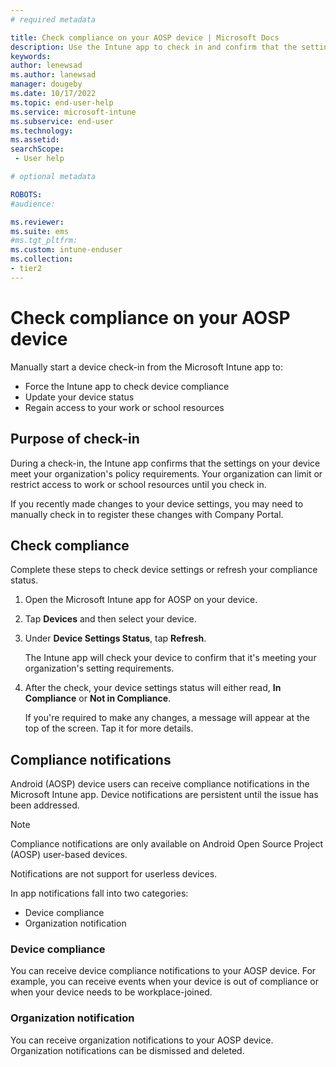 ```yaml
---
# required metadata

title: Check compliance on your AOSP device | Microsoft Docs
description: Use the Intune app to check in and confirm that the settings on your device meet your organization's requirements. 
keywords:
author: lenewsad
ms.author: lanewsad
manager: dougeby
ms.date: 10/17/2022
ms.topic: end-user-help
ms.service: microsoft-intune
ms.subservice: end-user
ms.technology:
ms.assetid: 
searchScope:
 - User help

# optional metadata

ROBOTS:  
#audience:

ms.reviewer: 
ms.suite: ems
#ms.tgt_pltfrm:
ms.custom: intune-enduser
ms.collection:
- tier2
---
```


# Check compliance on your AOSP device  

Manually start a device check-in from the Microsoft Intune app to:

* Force the Intune app to check device compliance 
* Update your device status 
* Regain access to your work or school resources 

## Purpose of check-in 

During a check-in, the Intune app confirms that the settings on your device meet your organization's policy requirements. Your organization can limit or restrict access to work or school resources until you check in.  

If you recently made changes to your device settings, you may need to manually check in to register these changes with Company Portal. 

## Check compliance  
Complete these steps to check device settings or refresh your compliance status. 

1. Open the Microsoft Intune app for AOSP on your device.   

2. Tap **Devices** and then select your device.  

3. Under **Device Settings Status**, tap **Refresh**. 
    
    The Intune app will check your device to confirm that it's meeting your organization's setting requirements. 

4. After the check, your device settings status will either read, **In Compliance** or **Not in Compliance**. 

    If you're required to make any changes, a message will appear at the top of the screen. Tap it for more details. 

## Compliance notifications

Android (AOSP) device users can receive compliance notifications in the Microsoft Intune app. Device notifications are persistent until the issue has been addressed.

> [!NOTE]
> Compliance notifications are only available on Android Open Source Project (AOSP) user-based devices.
>
> Notifications are not support for userless devices.

In app notifications fall into two categories:
- Device compliance
- Organization notification

### Device compliance
You can receive device compliance notifications to your AOSP device. For example, you can receive events when your device is out of compliance or when your device needs to be workplace-joined.

### Organization notification
You can receive organization notifications to your AOSP device. Organization notifications can be dismissed and deleted.